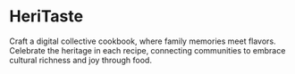 # HeriTaste
Craft a digital collective cookbook, where family memories meet flavors. Celebrate the heritage in each recipe, connecting communities to embrace cultural richness and joy through food.
